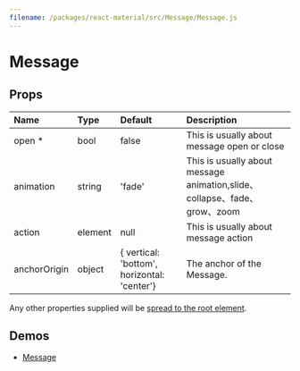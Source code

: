 ```yaml
---
filename: /packages/react-material/src/Message/Message.js
---
```


<!--- This documentation is automatically generated, do not try to edit it. -->

# Message



## Props

| Name | Type | Default | Description |
|:-----|:-----|:--------|:------------|
| <span class="prop-name required">open *</span> | <span class="prop-type">bool | <span class="prop-default">false</span> | This is usually about message open or close |
| <span class="prop-name">animation</span> | <span class="prop-type">string | <span class="prop-default">'fade'</span> | This is usually about message animation,slide、collapse、fade、grow、zoom |
| <span class="prop-name">action</span> | <span class="prop-type">element | <span class="prop-default">null</span> | This is usually about message action |
| <span class="prop-name">anchorOrigin</span> | <span class="prop-type">object | <span class="prop-default">{ vertical: 'bottom', horizontal: 'center'}</span> | The anchor of the Message. |

Any other properties supplied will be [spread to the root element](/guides/api#spread).

## Demos

- [Message](/demos/message)

